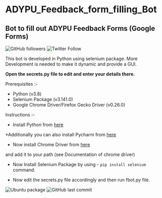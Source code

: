 # ADYPU_Feedback_form_filling_Bot

## Bot to fill out ADYPU Feedback Forms (Google Forms)

![GitHub followers](https://img.shields.io/github/followers/skyrunner360?label=Follow&style=social) ![Twitter Follow](https://img.shields.io/twitter/follow/skyrunner360?style=social) 

This bot is developed in Python using selenium package. More Development is needed to make it dynamic and provide a GUI.

__Open the secrets.py file to edit and enter your details there.__

Prerequisites :-
- Python (v3.8)
- Selenium Package (v3.141.0)
- Google Chrome Driver/Firefox Gecko Driver (v0.26.0)

Instructions :-

- Install Python from [here](https://www.python.org/downloads/ "Download Python") 

*Additionally you can also install Pycharm from [here](https://www.jetbrains.com/pycharm/download/ "Download Pycharm")

- Now install Chrome Driver from [here](https://chromedriver.chromium.org/ "Download Chrome Driver")


and add it to your path (see Documentation of chrome driver)


- Now Install Selenium Package by using - `pip install selenium` command.

- Now edit the secrets.py file accordingly and then run fbot.py file.

![Ubuntu package](https://img.shields.io/ubuntu/v/sc) ![GitHub last commit](https://img.shields.io/github/last-commit/skyrunner360/ADYPU_Feedback_form_filling_Bot)


